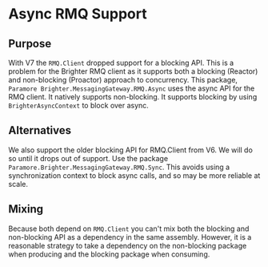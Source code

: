 # Async RMQ Support

## Purpose

With V7 the ```RMQ.Client``` dropped support for a blocking API.  This is a problem for the Brighter RMQ client as it supports both a blocking (Reactor) and non-blocking (Proactor) approach to concurrency. This package, ```Paramore Brighter.MessagingGateway.RMQ.Async``` uses the async API for the RMQ client. It natively supports non-blocking. It supports blocking by using ```BrighterAsyncContext``` to block over async.

## Alternatives

We also support the older blocking API for RMQ.Client from V6. We will do so until it drops out of support. Use the package ```Paramore.Brighter.MessagingGateway.RMQ.Sync```. This avoids using a synchronization context to block async calls, and so may be more reliable at scale.

## Mixing

Because both depend on ```RMQ.Client``` you can't mix both the blocking and non-blocking API as a dependency in the same assembly. However, it is a reasonable strategy to take a dependency on the non-blocking package when producing and the blocking package when consuming. 